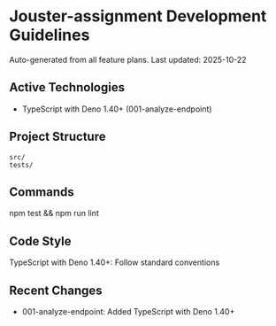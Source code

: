# Jouster-assignment Development Guidelines

Auto-generated from all feature plans. Last updated: 2025-10-22

## Active Technologies

- TypeScript with Deno 1.40+ (001-analyze-endpoint)

## Project Structure

```text
src/
tests/
```

## Commands

npm test && npm run lint

## Code Style

TypeScript with Deno 1.40+: Follow standard conventions

## Recent Changes

- 001-analyze-endpoint: Added TypeScript with Deno 1.40+

<!-- MANUAL ADDITIONS START -->
<!-- MANUAL ADDITIONS END -->
